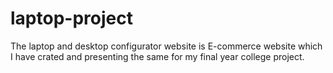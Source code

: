 # laptop-project
The laptop and desktop configurator website is E-commerce website which I have crated and presenting the same for my final year college project.
